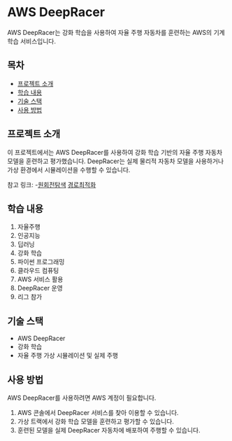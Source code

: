 # AWS DeepRacer

AWS DeepRacer는 강화 학습을 사용하여 자율 주행 자동차를 훈련하는 AWS의 기계 학습 서비스입니다.

## 목차
- [프로젝트 소개](#프로젝트-소개)
- [학습 내용](#학습-내용)
- [기술 스택](#기술-스택)
- [사용 방법](#사용-방법)

## 프로젝트 소개
이 프로젝트에서는 AWS DeepRacer를 사용하여 강화 학습 기반의 자율 주행 자동차 모델을 훈련하고 평가했습니다. DeepRacer는 실제 물리적 자동차 모델을 사용하거나 가상 환경에서 시뮬레이션을 수행할 수 있습니다.

참고 링크:
-[원회전탐색](https://falktan.medium.com/aws-deepracer-how-to-train-a-model-in-15-minutes-a07ab77fb793)
[경로최적화](https://github.com/TwoDigits/deepracer/blob/master/reward_function.py)

## 학습 내용
1. 자율주행
2. 인공지능
3. 딥러닝
4. 강화 학습
5. 파이썬 프로그래밍
6. 클라우드 컴퓨팅
7. AWS 서비스 활용
8. DeepRacer 운영
9. 리그 참가

## 기술 스택
- AWS DeepRacer
- 강화 학습
- 자율 주행 가상 시뮬레이션 및 실제 주행

## 사용 방법
AWS DeepRacer를 사용하려면 AWS 계정이 필요합니다.

1. AWS 콘솔에서 DeepRacer 서비스를 찾아 이용할 수 있습니다.
2. 가상 트랙에서 강화 학습 모델을 훈련하고 평가할 수 있습니다.
3. 훈련된 모델을 실제 DeepRacer 자동차에 배포하여 주행할 수 있습니다.


